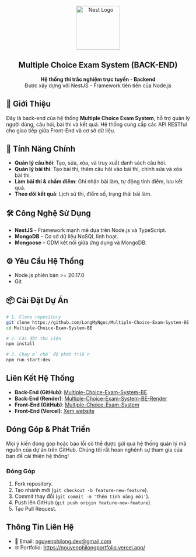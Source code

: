 <p align="center">
  <a href="http://nestjs.com/" target="blank"><img src="https://nestjs.com/img/logo-small.svg" width="120" alt="Nest Logo" /></a>
</p>

<h2 align="center">Multiple Choice Exam System (BACK-END)</h2>

<p align="center">
  <b>Hệ thống thi trắc nghiệm trực tuyến - Backend</b><br>
  Được xây dựng với NestJS - Framework tiên tiến của Node.js<br>
</p>

## 📌 Giới Thiệu

Đây là back-end của hệ thống **Multiple Choice Exam System**, hỗ trợ quản lý người dùng, câu hỏi, bài thi và kết quả. Hệ thống cung cấp các API RESTful cho giao tiếp giữa Front-End và cơ sở dữ liệu.

## 🚀 Tính Năng Chính

- **Quản lý câu hỏi**: Tạo, sửa, xóa, và truy xuất danh sách câu hỏi.
- **Quản lý bài thi**: Tạo bài thi, thêm câu hỏi vào bài thi, chỉnh sửa và xóa bài thi.
- **Làm bài thi & chấm điểm**: Ghi nhận bài làm, tự động tính điểm, lưu kết quả.
- **Theo dõi kết quả**: Lịch sử thi, điểm số, trạng thái bài làm.

## 🛠️ Công Nghệ Sử Dụng

- **NestJS** - Framework mạnh mẽ dựa trên Node.js và TypeScript.
- **MongoDB** – Cơ sở dữ liệu NoSQL linh hoạt.
- **Mongoose** – ODM kết nối giữa ứng dụng và MongoDB.

## ⚙️ Yêu Cầu Hệ Thống

- Node.js phiên bản >= 20.17.0
- Git

## 📦 Cài Đặt Dự Án

```bash
# 1. Clone repository
git clone https://github.com/LongMyNgoc/Multiple-Choice-Exam-System-BE.git
cd Multiple-Choice-Exam-System-BE

# 2. Cài đặt thư viện
npm install

# 3. Chạy ở chế độ phát triển
npm run start:dev
```

## Liên Kết Hệ Thống
- **Back-End (GitHub)**: [Multiple-Choice-Exam-System-BE](https://github.com/LongMyNgoc/Multiple-Choice-Exam-System-BE.git)
- **Back-End (Render)**: [Multiple-Choice-Exam-System-BE-Render](https://multiple-choice-exam-system-be.onrender.com/)
- **Front-End (GitHub)**: [Multiple-Choice-Exam-System](https://github.com/LongMyNgoc/Multiple-Choice-Exam-System.git)
- **Front-End (Vercel)**: [Xem website](https://multiple-choice-eta.vercel.app/)

## Đóng Góp & Phát Triển
Mọi ý kiến đóng góp hoặc báo lỗi có thể được gửi qua hệ thống quản lý mã nguồn của dự án trên GitHub. Chúng tôi rất hoan nghênh sự tham gia của bạn để cải thiện hệ thống!

### Đóng Góp
1. Fork repository.
2. Tạo nhánh mới (`git checkout -b feature-new-feature`).
3. Commit thay đổi (`git commit -m 'Thêm tính năng mới'`).
4. Push lên GitHub (`git push origin feature-new-feature`).
5. Tạo Pull Request.

## Thông Tin Liên Hệ
- 📧 Email: nguyenphilong.dev@gmail.com <br>
- 🌐 Portfolio: https://nguyenphilongportfolio.vercel.app/